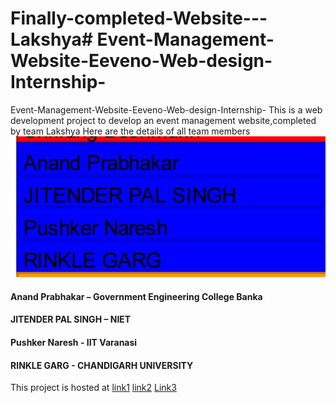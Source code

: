 # Finally-completed-Website---Lakshya# Event-Management-Website-Eeveno-Web-design-Internship-
Event-Management-Website-Eeveno-Web-design-Internship-
This is a web development project to develop an event management website,completed by team Lakshya
Here are the details of all team members
![](https://raw.githubusercontent.com/anandprabhakar0507/Finally-completed-Website---Lakshya/main/team%20members.jpg)

#### Anand Prabhakar – Government Engineering College Banka
#### JITENDER PAL SINGH – NIET
#### Pushker Naresh - IIT Varanasi
#### RINKLE GARG - CHANDIGARH UNIVERSITY


This project is hosted at [link1](http://lakshya.surge.sh/)
                           [link2](https://git.io/JTpRg)
                           [Link3](https://anandprabhakar0507.github.io/Finally-completed-Website---Lakshya/)
